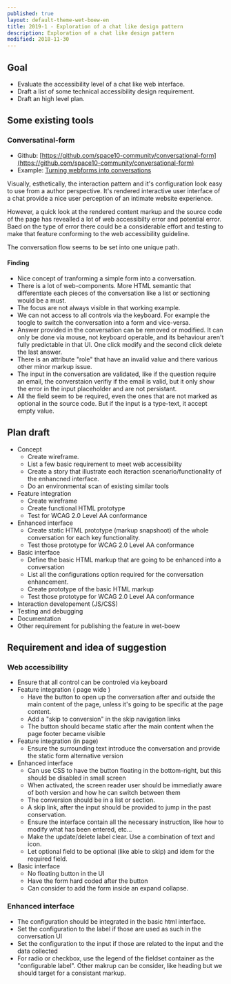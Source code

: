 ```yaml
---
published: true
layout: default-theme-wet-boew-en
title: 2019-1 - Exploration of a chat like design pattern
description: Exploration of a chat like design pattern
modified: 2018-11-30
---
```


## Goal

* Evaluate the accessibility level of a chat like web interface.
* Draft a list of some technical accessibility design requirement.
* Draft an high level plan.

## Some existing tools

### Conversatinal-form

* Github: [https://github.com/space10-community/conversational-form](https://github.com/space10-community/conversational-form)
* Example: [Turning webforms into conversations](https://space10-community.github.io/conversational-form/landingpage/)

Visually, esthetically, the interaction pattern and it's configuration look easy to use from a author perspective. It's rendered interactive user interface of a chat provide a nice user perception of an intimate website experience.

However, a quick look at the rendered content markup and the source code of the page has revealled a lot of web accessibilty error and potential error. Baed on the type of error there could be a considerable effort and testing to make that feature conforming to the web accessibility guideline.

The conversation flow seems to be set into one unique path.  

#### Finding

* Nice concept of tranforming a simple form into a conversation.
* There is a lot of web-components.  More HTML semantic that differentiate each pieces of the conversation like a list or sectioning would be a must.
* The focus are not always visible in that working example.
* We can not access to all controls via the keyboard. For example the toogle to switch the conversation into a form and vice-versa.
* Answer provided in the conversation can be removed or modified. It can only be done via mouse, not keyboard operable, and its behaviour aren't fully predictable in that UI. One click modify and the second click delete the last answer.
* There is an attribute "role" that have an invalid value and there various other minor markup issue.
* The input in the conversation are validated, like if the question require an email, the converstaion verifiy if the email is valid, but it only show the error in the input placeholder and are not persistant.
* All the field seem to be required, even the ones that are not marked as optional in the source code. But if the input is a type-text, it accept empty value.

## Plan draft

* Concept
	* Create wireframe.
	* List a few basic requirement to meet web accessibility
	* Create a story that illustrate each iteraction scenario/functionality of the enhancned interface.
	* Do an environmental scan of existing similar tools
* Feature integration
	* Create wireframe
	* Create functional HTML prototype
	* Test for WCAG 2.0 Level AA conformance
* Enhanced interface
	* Create static HTML prototype (markup snapshoot) of the whole conversation for each key functionality.
	* Test those prototype for WCAG 2.0 Level AA conformance
* Basic interface
	* Define the basic HTML markup that are going to be enhanced into a conversation
	* List all the configurations option required for the conversation enhancement.
	* Create prototype of the basic HTML markup
	* Test those prototype for WCAG 2.0 Level AA conformance
* Interaction developement (JS/CSS)
* Testing and debugging
* Documentation
* Other requirement for publishing the feature in wet-boew

## Requirement and idea of suggestion

### Web accessibility 
* Ensure that all control can be controled via keyboard
* Feature integration ( page wide )
	* Have the button to open up the conversation after and outside the main content of the page, unless it's going to be specific at the page content.
	* Add a "skip to conversion" in the skip navigation links
	* The button should became static after the main content when the page footer became visible
* Feature integration (in page)
	* Ensure the surrounding text introduce the conversation and provide the static form alternative version
* Enhanced interface
	* Can use CSS to have the button floating in the bottom-right, but this should be disabled in small screen
	* When activated, the screen reader user should be immediatly aware of both version and how he can switch between them
	* The conversion should be in a list or section.
	* A skip link, after the input should be provided to jump in the past conservation.
	* Ensure the interface contain all the necessary instruction, like how to modify what has been entered, etc...
	* Make the update/delete label clear. Use a combination of text and icon. 
	* Let optional field to be optional (like able to skip) and idem for the required field.
* Basic interface
	* No floating button in the UI
	* Have the form hard coded after the button
	* Can consider to add the form inside an expand collapse.

### Enhanced interface

* The configuration should be integrated in the basic html interface.
* Set the configuration to the label if those are used as such in the conversation UI
* Set the configuration to the input if those are related to the input and the data collected
* For radio or checkbox, use the legend of the fieldset container as the "configurable label". Other makrup can be consider, like heading but we should target for a consistant markup.

